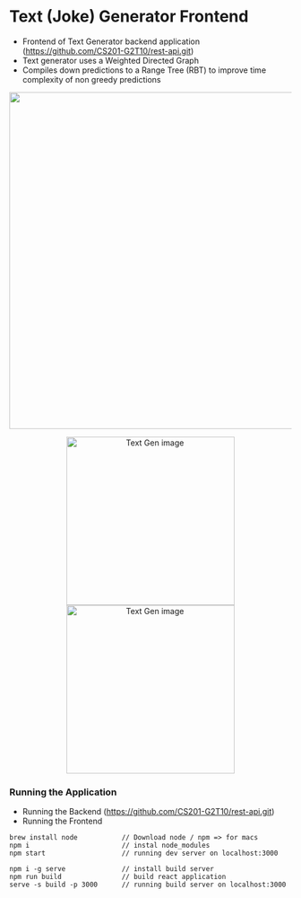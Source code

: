 # Text (Joke) Generator Frontend
* Frontend of Text Generator backend application (https://github.com/CS201-G2T10/rest-api.git)
* Text generator uses a Weighted Directed Graph
* Compiles down predictions to a Range Tree (RBT) to improve time complexity of non greedy predictions

<p align="center">
  <img src="https://imgur.com/fOw9VDh.png" width="600" title="">
</p>
<p align="center">
  <img src="https://imgur.com/b0dxWG5.png" width="300" title="Text Gen image">
  <img src="https://imgur.com/gjx3nRe.png" width="300" title="Text Gen image">
</p>

### Running the Application
* Running the Backend (https://github.com/CS201-G2T10/rest-api.git)
* Running the Frontend
```
brew install node           // Download node / npm => for macs
npm i                       // instal node_modules
npm start                   // running dev server on localhost:3000

npm i -g serve              // install build server
npm run build               // build react application
serve -s build -p 3000      // running build server on localhost:3000
```
